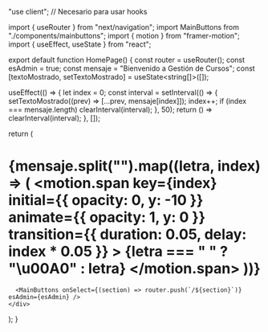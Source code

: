 "use client"; // Necesario para usar hooks

import { useRouter } from "next/navigation";
import MainButtons from "./components/mainbuttons";
import { motion } from "framer-motion";
import { useEffect, useState } from "react";

export default function HomePage() {
  const router = useRouter();
  const esAdmin = true;
  const mensaje = "Bienvenido a Gestión de Cursos";
  const [textoMostrado, setTextoMostrado] = useState<string[]>([]);

  useEffect(() => {
    let index = 0;
    const interval = setInterval(() => {
      setTextoMostrado((prev) => [...prev, mensaje[index]]);
      index++;
      if (index === mensaje.length) clearInterval(interval);
    }, 50);
    return () => clearInterval(interval);
  }, []);

  return (
    <div className="flex flex-col items-center justify-center min-h-screen bg-gray-100 p-4">
      <h1 className="text-3xl font-bold text-[#990000] mb-6 flex space-x-1">
        {mensaje.split("").map((letra, index) => (
          <motion.span
            key={index}
            initial={{ opacity: 0, y: -10 }}
            animate={{ opacity: 1, y: 0 }}
            transition={{ duration: 0.05, delay: index * 0.05 }}
          >
            {letra === " " ? "\u00A0" : letra}
          </motion.span>
        ))}
      </h1>

      <MainButtons onSelect={(section) => router.push(`/${section}`)} esAdmin={esAdmin} />
    </div>
  );
}
